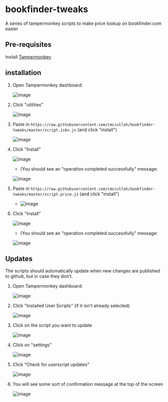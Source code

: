 # bookfinder-tweaks

A series of tampermonkey scripts to make price lookup on bookfinder.com easier

## Pre-requisites

Install [Tampermonkey](https://chromewebstore.google.com/detail/tampermonkey/dhdgffkkebhmkfjojejmpbldmpobfkfo?pli=1)

## installation

1. Open Tampermonkey dashboard:

   ![image](https://github.com/cmcculloh/bookfinder-tweaks/assets/157303/7f253a28-3351-4c09-9f62-4d6e98006750)
2. Click "utilities"

   ![image](https://github.com/cmcculloh/bookfinder-tweaks/assets/157303/d87d43b6-8a2c-4ab8-b60a-317922cb8178)
4. Paste in `https://raw.githubusercontent.com/cmcculloh/bookfinder-tweaks/master/script.isbn.js` (and click "install")

   ![image](https://github.com/cmcculloh/bookfinder-tweaks/assets/157303/d9237251-204b-4ffc-80e6-4eb108fac6d6)
6. Click "Install"

   ![image](https://github.com/cmcculloh/bookfinder-tweaks/assets/157303/d36ade98-0b76-49bb-81f0-b8619897d066)

   - (You should see an "operation completed successfully" message:

   ![image](https://github.com/cmcculloh/bookfinder-tweaks/assets/157303/24948f6c-e614-4088-9077-47597a2f3777)

8. Paste in `https://raw.githubusercontent.com/cmcculloh/bookfinder-tweaks/master/script.price.js` (and click "install")
   - ![image](https://github.com/cmcculloh/bookfinder-tweaks/assets/157303/647752de-babd-4315-a4d5-0f433b67c29b)
9. Click "Install"

   ![image](https://github.com/cmcculloh/bookfinder-tweaks/assets/157303/3c935ff6-8c2a-49b0-ba18-24695271232b)

   - (You should see an "operation completed successfully" message:

   ![image](https://github.com/cmcculloh/bookfinder-tweaks/assets/157303/24948f6c-e614-4088-9077-47597a2f3777)



## Updates

The scripts should automatically update when new changes are published to github, but in case they don't.

1. Open Tampermonkey dashboard:

   ![image](https://github.com/cmcculloh/bookfinder-tweaks/assets/157303/7f253a28-3351-4c09-9f62-4d6e98006750)
2. Click "Installed User Scripts" (if it isn't already selected)

   ![image](https://github.com/cmcculloh/bookfinder-tweaks/assets/157303/fefc0773-e210-47b2-92dc-213480c91d13)
3. Click on the script you want to update

   ![image](https://github.com/cmcculloh/bookfinder-tweaks/assets/157303/24ddae16-7ed9-4404-b0fc-9651fd994d10)
4. Click on "settings"

   ![image](https://github.com/cmcculloh/bookfinder-tweaks/assets/157303/34b72ecb-d2bb-4212-85fe-cba0d0f5f0ee)
5. Click "Check for userscript updates"

   ![image](https://github.com/cmcculloh/bookfinder-tweaks/assets/157303/83e88b7e-ab4d-446c-86a9-783655dfcdb5)
6. You will see some sort of confirmation message at the top of the screen

   ![image](https://github.com/cmcculloh/bookfinder-tweaks/assets/157303/fc5318f1-a2a3-4a76-845a-69e2cbaaccd6)




